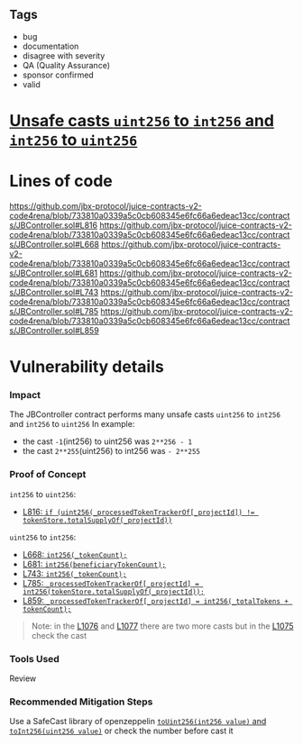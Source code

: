 ## Tags

- bug
- documentation
- disagree with severity
- QA (Quality Assurance)
- sponsor confirmed
- valid

# [Unsafe casts `uint256` to `int256` and `int256` to `uint256`](https://github.com/code-423n4/2022-07-juicebox-findings/issues/293) 

# Lines of code

https://github.com/jbx-protocol/juice-contracts-v2-code4rena/blob/733810a0339a5c0cb608345e6fc66a6edeac13cc/contracts/JBController.sol#L816
https://github.com/jbx-protocol/juice-contracts-v2-code4rena/blob/733810a0339a5c0cb608345e6fc66a6edeac13cc/contracts/JBController.sol#L668
https://github.com/jbx-protocol/juice-contracts-v2-code4rena/blob/733810a0339a5c0cb608345e6fc66a6edeac13cc/contracts/JBController.sol#L681
https://github.com/jbx-protocol/juice-contracts-v2-code4rena/blob/733810a0339a5c0cb608345e6fc66a6edeac13cc/contracts/JBController.sol#L743
https://github.com/jbx-protocol/juice-contracts-v2-code4rena/blob/733810a0339a5c0cb608345e6fc66a6edeac13cc/contracts/JBController.sol#L785
https://github.com/jbx-protocol/juice-contracts-v2-code4rena/blob/733810a0339a5c0cb608345e6fc66a6edeac13cc/contracts/JBController.sol#L859


# Vulnerability details

### Impact

The JBController contract performs many unsafe casts `uint256` to `int256` and `int256` to `uint256`
In example:
- the cast `-1`(int256) to uint256 was `2**256 - 1`
- the cast `2**255`(uint256) to int256 was `- 2**255`

### Proof of Concept

`int256` to `uint256`:
- [L816: `if (uint256(_processedTokenTrackerOf[_projectId]) != tokenStore.totalSupplyOf(_projectId))`](https://github.com/jbx-protocol/juice-contracts-v2-code4rena/blob/733810a0339a5c0cb608345e6fc66a6edeac13cc/contracts/JBController.sol#L816)

`uint256` to `int256`:
- [L668: `int256(_tokenCount);`](https://github.com/jbx-protocol/juice-contracts-v2-code4rena/blob/733810a0339a5c0cb608345e6fc66a6edeac13cc/contracts/JBController.sol#L668)
- [L681: `int256(beneficiaryTokenCount);`](https://github.com/jbx-protocol/juice-contracts-v2-code4rena/blob/733810a0339a5c0cb608345e6fc66a6edeac13cc/contracts/JBController.sol#L681)
- [L743: `int256(_tokenCount);`](https://github.com/jbx-protocol/juice-contracts-v2-code4rena/blob/733810a0339a5c0cb608345e6fc66a6edeac13cc/contracts/JBController.sol#L743)
- [L785: `_processedTokenTrackerOf[_projectId] = int256(tokenStore.totalSupplyOf(_projectId));`](https://github.com/jbx-protocol/juice-contracts-v2-code4rena/blob/733810a0339a5c0cb608345e6fc66a6edeac13cc/contracts/JBController.sol#L785)
- [L859: `_processedTokenTrackerOf[_projectId] = int256(_totalTokens + tokenCount);`](https://github.com/jbx-protocol/juice-contracts-v2-code4rena/blob/733810a0339a5c0cb608345e6fc66a6edeac13cc/contracts/JBController.sol#L859)

> Note: in the [L1076](https://github.com/jbx-protocol/juice-contracts-v2-code4rena/blob/733810a0339a5c0cb608345e6fc66a6edeac13cc/contracts/JBController.sol#L1076) and [L1077](https://github.com/jbx-protocol/juice-contracts-v2-code4rena/blob/733810a0339a5c0cb608345e6fc66a6edeac13cc/contracts/JBController.sol#L1077) there are two more casts but in the [L1075](https://github.com/jbx-protocol/juice-contracts-v2-code4rena/blob/733810a0339a5c0cb608345e6fc66a6edeac13cc/contracts/JBController.sol#L1075) check the cast

### Tools Used

Review

### Recommended Mitigation Steps

Use a SafeCast library of openzeppelin [`toUint256(int256 value)` and `toInt256(uint256 value)`](https://github.com/OpenZeppelin/openzeppelin-contracts/blob/8c49ad74eae76ee389d038780d407cf90b4ae1de/contracts/utils/math/SafeCast.sol) or check the number before cast it


